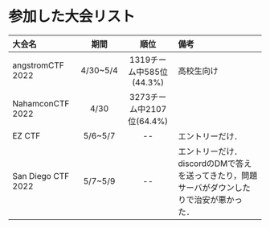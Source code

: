 # 参加した大会リスト
|大会名|期間|順位|備考|
|:---|:---:|:---:|:---|
|angstromCTF 2022|4/30~5/4|1319チーム中585位(44.3%)|高校生向け|
|NahamconCTF 2022|4/30|3273チーム中2107位(64.4%)||
|EZ CTF|5/6~5/7|--|エントリーだけ．|
|San Diego CTF 2022|5/7~5/9|--|エントリーだけ．discordのDMで答えを送ってきたり，問題サーバがダウンしたりで治安が悪かった．|